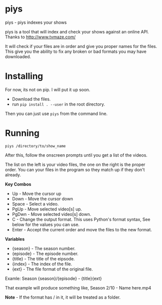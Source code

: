 # piys
piys - piys indexes your shows

piys is a tool that will index and check your shows against an online API. Thanks to http://www.tvmaze.com/

It will check if your files are in order and give you proper names for the files. This give you the ability to fix any broken or bad formats you may have downloaded.


# Installing
For now, its not on pip. I will put it up soon.

- Download the files.
- run `pip install . --user` in the root directory.

Then you can just use `piys` from the command line.

# Running

`piys /directory/to/show_name`

After this, follow the onscreen prompts until you get a list of the videos.

The list on the left is your video files, the one on the right is the proper order. You can your files in the program so they match up if they don't already.

**Key Combos**

- Up - Move the cursor up
- Down - Move the cursor down
- Space - Select a video.
- PgUp - Move selected video[s] up.
- PgDwn - Move selected video[s] down.
- C - Change the output format. This uses Python's format syntax, See below for the values you can use.
- Enter - Accept the current order and move the files to the new format.


**Variables**

- {season} - The season number.
- {episode} - The episode number.
- {title} - The title of the eipsode.
- {index} - The index of the file.
- {ext} - The file format of the original file.

Examle: Season {season}/{episode} - {title}{ext}

That example will produce something like,  Season 2/10 - Name here.mp4

**Note** - If the format has / in it, it will be treated as a folder.

